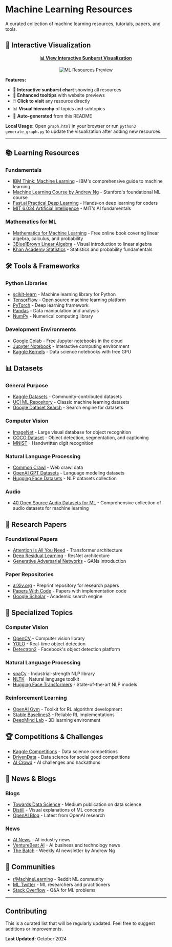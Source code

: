 # Machine Learning Resources

A curated collection of machine learning resources, tutorials, papers, and tools.

## 🌟 Interactive Visualization

<div align="center">
  
**[📊 View Interactive Sunburst Visualization](https://sreenuyedavalli.github.io/machine-learning-docs/graph.html)**

![ML Resources Preview](https://via.placeholder.com/600x300/f8f9fa/333333?text=🌟+Interactive+ML+Resources+Sunburst%0A%0A📚+Learning+Resources+•+🛠️+Tools+%26+Frameworks%0A📊+Datasets+•+📖+Research+Papers%0A🎯+Specialized+Topics+•+📰+News+%26+Blogs%0A%0A46+Curated+Resources%0A%0AClick+link+above+to+view+interactive+chart)

</div>

**Features:**
- 🎯 **Interactive sunburst chart** showing all resources
- 🎴 **Enhanced tooltips** with website previews
- 🖱️ **Click to visit** any resource directly
- 📊 **Visual hierarchy** of topics and subtopics
- 🔄 **Auto-generated** from this README

**Local Usage:** Open `graph.html` in your browser or run `python3 generate_graph.py` to update the visualization after adding new resources.

---

## 📚 Learning Resources

### Fundamentals
- [IBM Think: Machine Learning](https://www.ibm.com/think/machine-learning#605511093) - IBM's comprehensive guide to machine learning
- [Machine Learning Course by Andrew Ng](https://www.coursera.org/learn/machine-learning) - Stanford's foundational ML course
- [Fast.ai Practical Deep Learning](https://course.fast.ai/) - Hands-on deep learning for coders
- [MIT 6.034 Artificial Intelligence](https://ocw.mit.edu/courses/electrical-engineering-and-computer-science/6-034-artificial-intelligence-fall-2010/) - MIT's AI fundamentals

### Mathematics for ML
- [Mathematics for Machine Learning](https://mml-book.github.io/) - Free online book covering linear algebra, calculus, and probability
- [3Blue1Brown Linear Algebra](https://www.youtube.com/playlist?list=PLZHQObOWTQDPD3MizzM2xVFitgF8hE_ab) - Visual introduction to linear algebra
- [Khan Academy Statistics](https://www.khanacademy.org/math/statistics-probability) - Statistics and probability fundamentals

## 🛠️ Tools & Frameworks

### Python Libraries
- [scikit-learn](https://scikit-learn.org/) - Machine learning library for Python
- [TensorFlow](https://www.tensorflow.org/) - Open source machine learning platform
- [PyTorch](https://pytorch.org/) - Deep learning framework
- [Pandas](https://pandas.pydata.org/) - Data manipulation and analysis
- [NumPy](https://numpy.org/) - Numerical computing library

### Development Environments
- [Google Colab](https://colab.research.google.com/) - Free Jupyter notebooks in the cloud
- [Jupyter Notebook](https://jupyter.org/) - Interactive computing environment
- [Kaggle Kernels](https://www.kaggle.com/kernels) - Data science notebooks with free GPU

## 📊 Datasets

### General Purpose
- [Kaggle Datasets](https://www.kaggle.com/datasets) - Community-contributed datasets
- [UCI ML Repository](https://archive.ics.uci.edu/ml/index.php) - Classic machine learning datasets
- [Google Dataset Search](https://datasetsearch.research.google.com/) - Search engine for datasets

### Computer Vision
- [ImageNet](http://www.image-net.org/) - Large visual database for object recognition
- [COCO Dataset](https://cocodataset.org/) - Object detection, segmentation, and captioning
- [MNIST](http://yann.lecun.com/exdb/mnist/) - Handwritten digit recognition

### Natural Language Processing
- [Common Crawl](https://commoncrawl.org/) - Web crawl data
- [OpenAI GPT Datasets](https://github.com/openai/gpt-2) - Language modeling datasets
- [Hugging Face Datasets](https://huggingface.co/datasets) - NLP datasets collection

### Audio
- [40 Open Source Audio Datasets for ML](https://towardsdatascience.com/40-open-source-audio-datasets-for-ml-59dc39d48f06/) - Comprehensive collection of audio datasets for machine learning

## 📖 Research Papers

### Foundational Papers
- [Attention Is All You Need](https://arxiv.org/abs/1706.03762) - Transformer architecture
- [Deep Residual Learning](https://arxiv.org/abs/1512.03385) - ResNet architecture
- [Generative Adversarial Networks](https://arxiv.org/abs/1406.2661) - GANs introduction

### Paper Repositories
- [arXiv.org](https://arxiv.org/) - Preprint repository for research papers
- [Papers With Code](https://paperswithcode.com/) - Papers with implementation code
- [Google Scholar](https://scholar.google.com/) - Academic search engine

## 🎯 Specialized Topics

### Computer Vision
- [OpenCV](https://opencv.org/) - Computer vision library
- [YOLO](https://pjreddie.com/darknet/yolo/) - Real-time object detection
- [Detectron2](https://github.com/facebookresearch/detectron2) - Facebook's object detection platform

### Natural Language Processing
- [spaCy](https://spacy.io/) - Industrial-strength NLP library
- [NLTK](https://www.nltk.org/) - Natural language toolkit
- [Hugging Face Transformers](https://huggingface.co/transformers/) - State-of-the-art NLP models

### Reinforcement Learning
- [OpenAI Gym](https://gym.openai.com/) - Toolkit for RL algorithm development
- [Stable Baselines3](https://stable-baselines3.readthedocs.io/) - Reliable RL implementations
- [DeepMind Lab](https://github.com/deepmind/lab) - 3D learning environment

## 🏆 Competitions & Challenges

- [Kaggle Competitions](https://www.kaggle.com/competitions) - Data science competitions
- [DrivenData](https://www.drivendata.org/) - Data science for social good competitions
- [AI Crowd](https://www.aicrowd.com/) - AI challenges and hackathons

## 📰 News & Blogs

### Blogs
- [Towards Data Science](https://towardsdatascience.com/) - Medium publication on data science
- [Distill](https://distill.pub/) - Visual explanations of ML concepts
- [OpenAI Blog](https://openai.com/blog/) - Latest from OpenAI research

### News
- [AI News](https://artificialintelligence-news.com/) - AI industry news
- [VentureBeat AI](https://venturebeat.com/ai/) - AI business and technology news
- [The Batch](https://www.deeplearning.ai/the-batch/) - Weekly AI newsletter by Andrew Ng

## 🤝 Communities

- [r/MachineLearning](https://www.reddit.com/r/MachineLearning/) - Reddit ML community
- [ML Twitter](https://twitter.com/i/lists/1273726866800181248) - ML researchers and practitioners
- [Stack Overflow](https://stackoverflow.com/questions/tagged/machine-learning) - Q&A for ML problems

---

## Contributing

This is a curated list that will be regularly updated. Feel free to suggest additions or improvements.

**Last Updated:** October 2024
